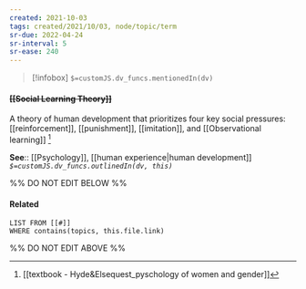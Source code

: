 ```yaml
---
created: 2021-10-03
tags: created/2021/10/03, node/topic/term
sr-due: 2022-04-24
sr-interval: 5
sr-ease: 240
---
```

> [!infobox]
`$=customJS.dv_funcs.mentionedIn(dv)`

#### <s class="topic-title">[[Social Learning Theory]]</s>

A theory of human development that prioritizes four key social pressures: [[reinforcement]], [[punishment]], [[imitation]], and [[Observational learning]] [^1]

**See**:: [[Psychology]], [[human experience|human development]]
*`$=customJS.dv_funcs.outlinedIn(dv, this)`*

%% DO NOT EDIT BELOW %%

#### Related 

```dataview
LIST FROM [[#]]
WHERE contains(topics, this.file.link)
```
%% DO NOT EDIT ABOVE %%
[^1]: [[textbook - Hyde&Elsequest_pyschology of women and gender]]

